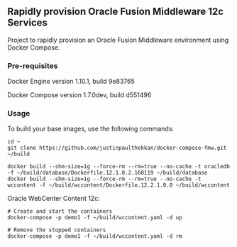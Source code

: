 ## Rapidly provision Oracle Fusion Middleware 12c Services
Project to rapidly provision an Oracle Fusion Middleware environment using Docker Compose.

### Pre-requisites
Docker Engine version 1.10.1, build 9e83765

Docker Compose version 1.7.0dev, build d551496

### Usage
To build your base images, use the following commands:
```
cd ~
git clone https://github.com/justinpaulthekkan/docker-compose-fmw.git ~/build

docker build --shm-size=1g --force-rm --rm=true --no-cache -t oracledb -f ~/build/database/Dockerfile.12.1.0.2.160119 ~/build/database
docker build --shm-size=1g --force-rm --rm=true --no-cache -t wccontent -f ~/build/wccontent/Dockerfile.12.2.1.0.0 ~/build/wccontent
```

Oracle WebCenter Content 12c:
```
# Create and start the containers
docker-compose -p demo1 -f ~/build/wccontent.yaml -d up

# Remove the stopped containers
docker-compose -p demo1 -f ~/build/wccontent.yaml -d rm
```
